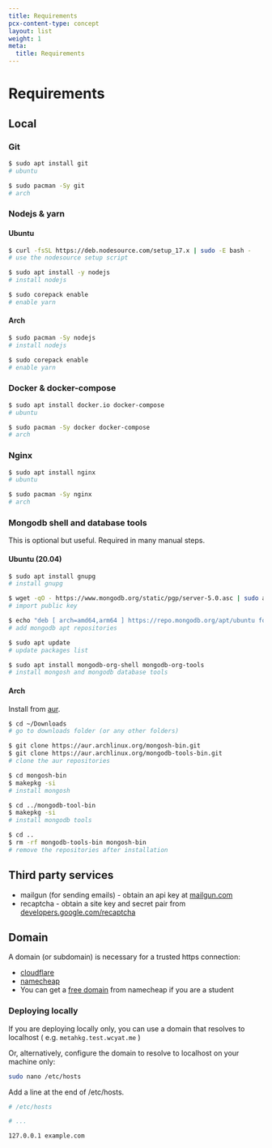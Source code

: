 ```yaml
---
title: Requirements
pcx-content-type: concept
layout: list
weight: 1
meta:
  title: Requirements
---
```


# Requirements

## Local

### Git

```bash
$ sudo apt install git
# ubuntu

$ sudo pacman -Sy git
# arch
```

### Nodejs & yarn

#### Ubuntu

```bash
$ curl -fsSL https://deb.nodesource.com/setup_17.x | sudo -E bash -
# use the nodesource setup script

$ sudo apt install -y nodejs
# install nodejs

$ sudo corepack enable
# enable yarn
```

#### Arch

```bash
$ sudo pacman -Sy nodejs
# install nodejs

$ sudo corepack enable
# enable yarn
```

### Docker & docker-compose

```bash
$ sudo apt install docker.io docker-compose
# ubuntu

$ sudo pacman -Sy docker docker-compose 
# arch
```

### Nginx

```bash
$ sudo apt install nginx
# ubuntu

$ sudo pacman -Sy nginx
# arch
```

### Mongodb shell and database tools

This is optional but useful. Required in many manual steps.

#### Ubuntu (20.04)

```bash
$ sudo apt install gnupg
# install gnupg

$ wget -qO - https://www.mongodb.org/static/pgp/server-5.0.asc | sudo apt-key add -
# import public key

$ echo "deb [ arch=amd64,arm64 ] https://repo.mongodb.org/apt/ubuntu focal/mongodb-org/5.0 multiverse" | sudo tee /etc/apt/sources.list.d/mongodb-org-5.0.list
# add mongodb apt repositories

$ sudo apt update
# update packages list

$ sudo apt install mongodb-org-shell mongodb-org-tools
# install mongosh and mongodb database tools
```

#### Arch

Install from [aur](https://aur.archlinux.org/).

```bash
$ cd ~/Downloads
# go to downloads folder (or any other folders)

$ git clone https://aur.archlinux.org/mongosh-bin.git
$ git clone https://aur.archlinux.org/mongodb-tools-bin.git
# clone the aur repositories

$ cd mongosh-bin
$ makepkg -si
# install mongosh

$ cd ../mongodb-tool-bin
$ makepkg -si
# install mongodb tools

$ cd ..
$ rm -rf mongodb-tools-bin mongosh-bin
# remove the repositories after installation
```

## Third party services

- mailgun (for sending emails) - obtain an api key at [mailgun.com](https://mailgun.com)
- recaptcha - obtain a site key and secret pair from [developers.google.com/recaptcha](https://developers.google.com/recaptcha)

## Domain

A domain (or subdomain) is necessary for a trusted https connection:

- [cloudflare](https://developers.cloudflare.com/registrar/get-started/register-domain/)
- [namecheap](https://www.namecheap.com/)
- You can get a [free domain](https://nc.me/) from namecheap if you are a student

### Deploying locally

If you are deploying locally only, you can use a domain that resolves to localhost
( e.g. `metahkg.test.wcyat.me` )

Or, alternatively, configure the domain to resolve to localhost on your machine only:

```bash
sudo nano /etc/hosts
```

Add a line at the end of /etc/hosts.

```bash
# /etc/hosts

# ...

127.0.0.1 example.com
```
